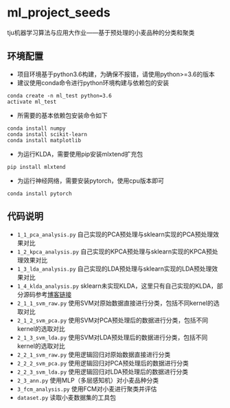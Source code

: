 # ml_project_seeds
tju机器学习算法与应用大作业——基于预处理的小麦品种的分类和聚类

## 环境配置
- 项目环境基于python3.6构建，为确保不报错，请使用python>=3.6的版本
- 建议使用conda命令进行python环境构建与依赖包的安装
```buildoutcfg
conda create -n ml_test python=3.6
activate ml_test
```
- 所需要的基本依赖包安装命令如下
```buildoutcfg
conda install numpy
conda install scikit-learn
conda install matplotlib
```
- 为运行KLDA，需要使用pip安装mlxtend扩充包
```buildoutcfg
pip install mlxtend
```
- 为运行神经网络，需要安装pytorch，使用cpu版本即可
```buildoutcfg
conda install pytorch
```

## 代码说明
- `1_1_pca_analysis.py` 自己实现的PCA预处理与sklearn实现的PCA预处理效果对比
- `1_2_kpca_analysis.py` 自己实现的KPCA预处理与sklearn实现的KPCA预处理效果对比
- `1_3_lda_analysis.py` 自己实现的LDA预处理与sklearn实现的LDA预处理效果对比
- `1_4_klda_analysis.py` sklearn未实现KLDA，这里只有自己实现的KLDA，部分源码参考[博客链接](https://blog.csdn.net/m0_37692918/article/details/102975453)
- `2_1_1_svm_raw.py` 使用SVM对原始数据直接进行分类，包括不同kernel的选取对比
- `2_1_2_svm_pca.py` 使用SVM对PCA预处理后的数据进行分类，包括不同kernel的选取对比
- `2_1_3_svm_lda.py` 使用SVM对LDA预处理后的数据进行分类，包括不同kernel的选取对比
- `2_2_1_svm_raw.py` 使用逻辑回归对原始数据直接进行分类
- `2_2_2_svm_pca.py` 使用逻辑回归对PCA预处理后的数据进行分类
- `2_2_3_svm_lda.py` 使用逻辑回归对LDA预处理后的数据进行分类
- `2_3_ann.py` 使用MLP（多层感知机）对小麦品种分类
- `3_fcm_analysis.py` 使用FCM对小麦进行聚类并评估
- `dataset.py` 读取小麦数据集的工具包